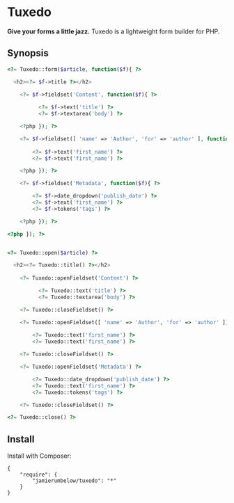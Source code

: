 # Tuxedo

**Give your forms a little jazz.** Tuxedo is a lightweight form builder for PHP.

## Synopsis

```php
<?= Tuxedo::form($article, function($f){ ?>

  <h2><?= $f->title ?></h2>
	
	<?= $f->fieldset('Content', function($f){ ?>

		  <?= $f->text('title') ?>
		  <?= $f->textarea('body') ?>

	<?php }); ?>

	<?= $f->fieldset([ 'name' => 'Author', 'for' => 'author' ], function($f){ ?>
		
		<?= $f->text('first_name') ?>
		<?= $f->text('first_name') ?>

	<?php }); ?>

	<?= $f->fieldset('Metadata', function($f){ ?>

		<?= $f->date_dropdown('publish_date') ?>
		<?= $f->text('first_name') ?>
		<?= $f->tokens('tags') ?>

	<?php }); ?>

<?php }); ?>


<?= Tuxedo::open($article) ?>

  <h2><?= Tuxedo::title() ?></h2>
	
	<?= Tuxedo::openFieldset('Content') ?>

		  <?= Tuxedo::text('title') ?>
		  <?= Tuxedo::textarea('body') ?>

	<?= Tuxedo::closeFieldset() ?>

	<?= Tuxedo::openFieldset([ 'name' => 'Author', 'for' => 'author' ]) ?>
		
		<?= Tuxedo::text('first_name') ?>
		<?= Tuxedo::text('first_name') ?>

	<?= Tuxedo::closeFieldset() ?>

	<?= Tuxedo::openFieldset('Metadata') ?>

		<?= Tuxedo::date_dropdown('publish_date') ?>
		<?= Tuxedo::text('first_name') ?>
		<?= Tuxedo::tokens('tags') ?>

	<?= Tuxedo::closeFieldset() ?>

<?= Tuxedo::close() ?>
```

## Install

Install with Composer:

	{
		"require": {
			"jamierumbelow/tuxedo": "*"
		}
	}